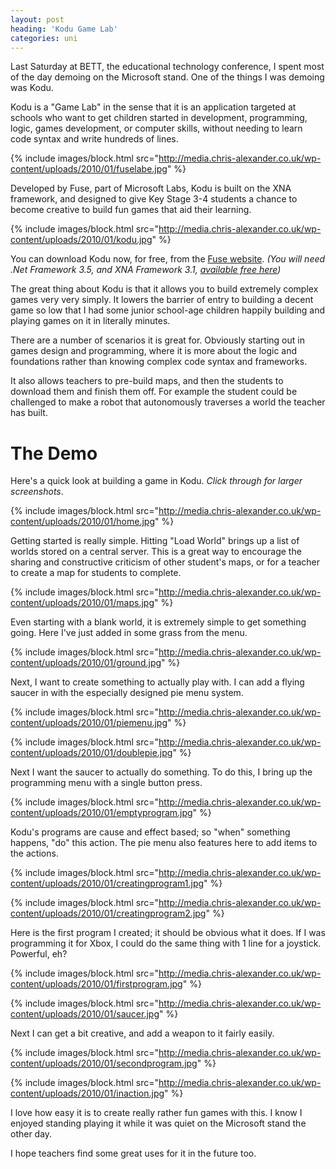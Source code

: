 ```yaml
---
layout: post
heading: 'Kodu Game Lab'
categories: uni
---
```


Last Saturday at BETT, the educational technology conference, I spent most of the day demoing on the Microsoft stand. One of the things I was demoing was Kodu.

Kodu is a "Game Lab" in the sense that it is an application targeted at schools who want to get children started in development, programming, logic, games development, or computer skills, without needing to learn code syntax and write hundreds of lines.

{% include images/block.html src="http://media.chris-alexander.co.uk/wp-content/uploads/2010/01/fuselabe.jpg" %}

Developed by Fuse, part of Microsoft Labs, Kodu is built on the XNA framework, and designed to give Key Stage 3-4 students a chance to become creative to build fun games that aid their learning.

{% include images/block.html src="http://media.chris-alexander.co.uk/wp-content/uploads/2010/01/kodu.jpg" %}

You can download Kodu now, for free, from the [Fuse website](http://fuse.microsoft.com/kodu). *(You will need .Net Framework 3.5, and XNA Framework 3.1, [available free here](http://www.microsoft.com/downloads/details.aspx?familyid=53867a2a-e249-4560-8011-98eb3e799ef2&amp;displaylang=en))*

The great thing about Kodu is that it allows you to build extremely complex games very very simply. It lowers the barrier of entry to building a decent game so low that I had some junior school-age children happily building and playing games on it in literally minutes.

There are a number of scenarios it is great for. Obviously starting out in games design and programming, where it is more about the logic and foundations rather than knowing complex code syntax and frameworks.

It also allows teachers to pre-build maps, and then the students to download them and finish them off. For example the student could be challenged to make a robot that autonomously traverses a world the teacher has built.

# The Demo

Here's a quick look at building a game in Kodu. *Click through for larger screenshots*.

{% include images/block.html src="http://media.chris-alexander.co.uk/wp-content/uploads/2010/01/home.jpg" %}

Getting started is really simple. Hitting "Load World" brings up a list of worlds stored on a central server. This is a great way to encourage the sharing and constructive criticism of other student's maps, or for a teacher to create a map for students to complete.

{% include images/block.html src="http://media.chris-alexander.co.uk/wp-content/uploads/2010/01/maps.jpg" %}

Even starting with a blank world, it is extremely simple to get something going. Here I've just added in some grass from the menu.

{% include images/block.html src="http://media.chris-alexander.co.uk/wp-content/uploads/2010/01/ground.jpg" %}

Next, I want to create something to actually play with. I can add a flying saucer in with the especially designed pie menu system.

{% include images/block.html src="http://media.chris-alexander.co.uk/wp-content/uploads/2010/01/piemenu.jpg" %}

{% include images/block.html src="http://media.chris-alexander.co.uk/wp-content/uploads/2010/01/doublepie.jpg" %}

Next I want the saucer to actually do something. To do this, I bring up the programming menu with a single button press.

{% include images/block.html src="http://media.chris-alexander.co.uk/wp-content/uploads/2010/01/emptyprogram.jpg" %}

Kodu's programs are cause and effect based; so "when" something happens, "do" this action. The pie menu also features here to add items to the actions.

{% include images/block.html src="http://media.chris-alexander.co.uk/wp-content/uploads/2010/01/creatingprogram1.jpg" %}

{% include images/block.html src="http://media.chris-alexander.co.uk/wp-content/uploads/2010/01/creatingprogram2.jpg" %}

Here is the first program I created; it should be obvious what it does. If I was programming it for Xbox, I could do the same thing with 1 line for a joystick. Powerful, eh?

{% include images/block.html src="http://media.chris-alexander.co.uk/wp-content/uploads/2010/01/firstprogram.jpg" %}

{% include images/block.html src="http://media.chris-alexander.co.uk/wp-content/uploads/2010/01/saucer.jpg" %}

Next I can get a bit creative, and add a weapon to it fairly easily.

{% include images/block.html src="http://media.chris-alexander.co.uk/wp-content/uploads/2010/01/secondprogram.jpg" %}

{% include images/block.html src="http://media.chris-alexander.co.uk/wp-content/uploads/2010/01/inaction.jpg" %}

I love how easy it is to create really rather fun games with this. I know I enjoyed standing playing it while it was quiet on the Microsoft stand the other day.

I hope teachers find some great uses for it in the future too.

